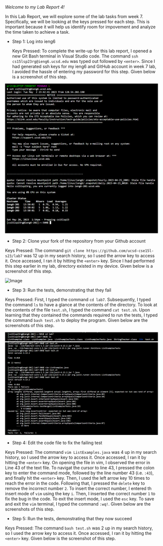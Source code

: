 *Welcome to my Lab Report 4!*

In this Lab Report, we will explore some of the lab tasks from week 7. Specifically, we will be looking at the keys pressed for each step. This is important because it will help us identify room for impovement and analyze the time taken to achieve a task.

* Step 1: Log into ieng6

  Keys Pressed: To complete the write-up for this lab report, I opened a new Git Bash terminal in Visual Studio code. The command `ssh cs15lsp23rg@ieng6.ucsd.edu` was typed out followed by 
  `<enter>`. Since I had generated ssh keys for my ieng6 and GitHub account in week 7 lab, I avoided the hassle of entering my password for this step. Given below is a screenshot of this step.

![Image](lab4_step1_scr1.png)

 * Step 2: Clone your fork of the repository from your Github account
 
  Keys Pressed: The command `git clone https://github.com/ucsd-cse15l-s23/lab7` was 12 up in my search history, so I used the arrow key to access it. Once accessed, I ran it by hitting the  `<enter>` key. Since I had performed this step earlier in my lab, directory existed in my device. Given below is a screenshot of this step.
  
![Image](lab4_step2_scr1.png)

 * Step 3: Run the tests, demonstrating that they fail
 
  Keys Pressed: First, I typed the command `cd lab7`. Subsequently, I typed the command `ls` to have a glance at the contents of the directory. To look at the contents of the file `test.sh`, I typed the command `cat test.sh`. Upon learning that they contained the commands required to run the tests, I typed the command `bash test.sh` to deploy the program. Given below are the screenshots of this step.
  
![Image](lab4_step3_scr1.png)
![Image](lab4_step3_scr2.png)

  * Step 4: Edit the code file to fix the failing test
    
   Keys Pressed: The command `vim ListExamples.java` was 4 up in my search history, so I used the arrow key to access it. Once accessed, I ran it by hitting the `<enter>` key. On opening the file in vim, I observed the error in Line 43 of the text file. To navigat the cursor to line 43, I pressed the colon key to enter the command mode, followed by the line number 43 (i.e. `:43`), and finally hit the `<enter>` key. Then, I used the left arrow key 10 times to reach the error in the code. Following that, I pressed the `delete` key to remove the incorrect number `2`. To insert the correct number, I entered th insert mode of `vim` using the key `i`. Then, I inserted the correct number `1` to fix the bug in the code. To exit the insert mode, I used the `esc` key. To save and exit the `vim` terminal, I typed the command `:wq!`. Given below are the screenshots of this step.
    
  * Step 5: Run the tests, demonstrating that they now succeed

   Keys Pressed: The command `bash test.sh` was 2 up in my search history, so I used the arrow key to access it. Once accessed, I ran it by hitting the `<enter>` key. Given below is the screenshot of this step.
  
